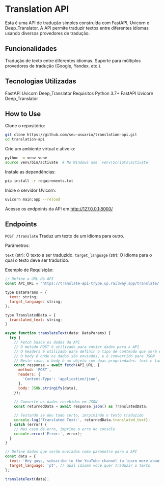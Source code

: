 # Translation API

Esta é uma API de tradução simples construída com FastAPI, Uvicorn e Deep_Translator. A API permite traduzir textos entre diferentes idiomas usando diversos provedores de tradução.

## Funcionalidades

Tradução de texto entre diferentes idiomas.
Suporte para múltiplos provedores de tradução (Google, Yandex, etc.).

## Tecnologias Utilizadas

FastAPI
Uvicorn
Deep_Translator
Requisitos
Python 3.7+
FastAPI
Uvicorn
Deep_Translator

## How to Use

Clone o repositório:

```bash
git clone https://github.com/seu-usuario/translation-api.git
cd translation-api
```

Crie um ambiente virtual e ative-o:

```bash
python -m venv venv
source venv/bin/activate  # No Windows use `venv\Scripts\activate`
```

Instale as dependências:

```bash
pip install -r requirements.txt
```

Inicie o servidor Uvicorn:

```bash
uvicorn main:app --reload
```

Acesse os endpoints da API em http://127.0.0.1:8000/

## Endpoints

``POST /translate``
Traduz um texto de um idioma para outro.

Parâmetros:

``text`` (str): O texto a ser traduzido.
``target_language`` (str): O idioma para o qual o texto deve ser traduzido.

Exemplo de Requisição:

```javascript
// Define a URL da API
const API_URL = 'https://translate-api-trybe.up.railway.app/translate/';

type DataParams = {
  text: string;
  target_language: string;
};

type TranslatedData = {
  translated_text: string;
}

async function translateText(data: DataParams) {
  try {
    // Fetch busca os dados da API
    // O metodo POST é utilizado para enviar dados para a API
    // O headers é utilizado para definir o tipo de conteúdo que será enviado
    // O body é onde os dados são enviados, e é convertido para JSON
    // Neste caso, o body é um objeto com duas propriedades: text e target_language que são os dados que serão requeridos pela a API. São obrigatórios, se não forem enviados, a API retornará um erro.
    const response = await fetch(API_URL, {
      method: 'POST', 
      headers: {
        'Content-Type': 'application/json',
      },
      body: JSON.stringify(data),
    });
    
    // Converte os dados recebidos em JSON
    const returnedData = await response.json() as TranslatedData;

    // Testando se deu tudo certo, imrpimindo o texto traduzido
    console.log('Translated Text:', returnedData.translated_text);
  } catch (error) {
    // Mas caso de erro, imprime o erro no console
    console.error('Error:', error);
  }
}

// Define dados que serão enviados como parametro para a API
const data = {
  text: 'Hey guys, subscribe to the YouTube channel to learn more about programming in JavaScript and other programming languages', // Aqui você insere o SEU texto, que será capturado do retorno da API de receitas
  target_language: 'pt', // qual idioma você quer traduzir o texto
};

translateText(data);
```